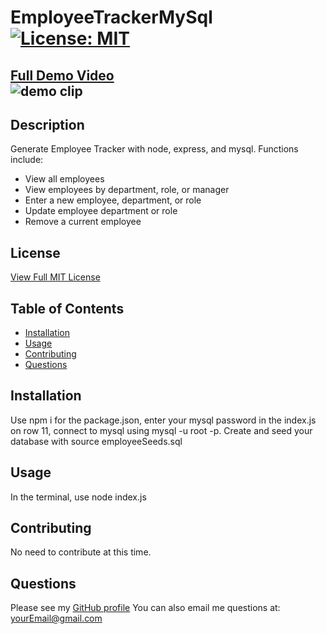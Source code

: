 # EmployeeTrackerMySql [![License: MIT](https://img.shields.io/badge/License-MIT-yellow.svg)](https://opensource.org/licenses/MIT)
  [Full Demo Video](https://drive.google.com/file/d/1foT2zxzuLRguBNzEk3amJJL0iAbkIWmv/view)  
  ![demo clip](https://drive.google.com/file/d/1KbJ7EPS0AM_bNrdJEsEh3r94EMVoebBA/view)
---
  ## Description
   Generate Employee Tracker with node, express, and mysql. Functions include:
   - View all employees
   - View employees by department, role, or manager
   - Enter a new employee, department, or role
   - Update employee department or role
   - Remove a current employee
   

  ## License
   [View Full MIT License](https://opensource.org/licenses/MIT)

  ## Table of Contents

  * [Installation](#installation)
  * [Usage](#usage)
  * [Contributing](#contributing)
  * [Questions](#questions)


  ## Installation
   Use npm i for the package.json, enter your mysql password in the index.js on row 11, connect to mysql using mysql -u root -p. Create and seed your database with source employeeSeeds.sql

  ## Usage

   In the terminal, use node index.js

  ## Contributing
   No need to contribute at this time.

  ## Questions
   Please see my [GitHub profile](https://github.com/profileHere)
   You can also email me questions at: yourEmail@gmail.com


